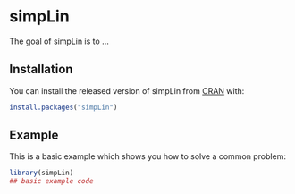 
# simpLin

<!-- badges: start -->
<!-- badges: end -->

The goal of simpLin is to ...

## Installation

You can install the released version of simpLin from [CRAN](https://CRAN.R-project.org) with:

``` r
install.packages("simpLin")
```

## Example

This is a basic example which shows you how to solve a common problem:

``` r
library(simpLin)
## basic example code
```


